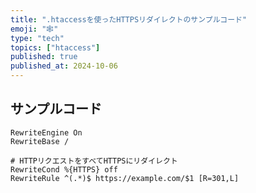 ```yaml
---
title: ".htaccessを使ったHTTPSリダイレクトのサンプルコード"
emoji: "🕸"
type: "tech"
topics: ["htaccess"]
published: true
published_at: 2024-10-06
---
```


## サンプルコード

```.htaccess
RewriteEngine On
RewriteBase /

# HTTPリクエストをすべてHTTPSにリダイレクト
RewriteCond %{HTTPS} off
RewriteRule ^(.*)$ https://example.com/$1 [R=301,L]
```
